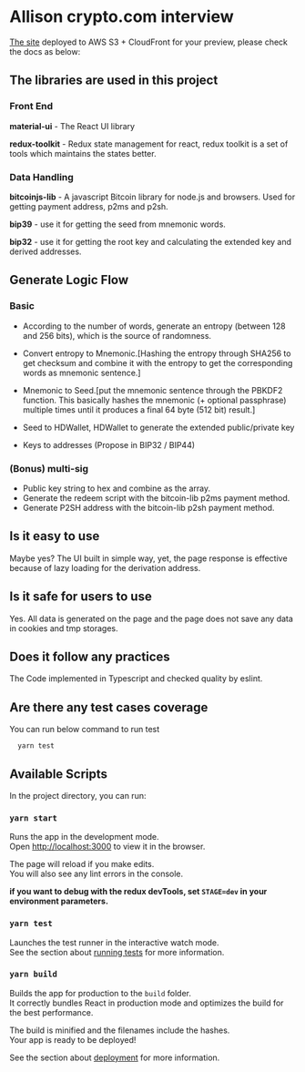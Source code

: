 # Allison crypto.com interview

[The site](https://d1322f715s35d8.cloudfront.net/index.html) deployed to AWS S3 + CloudFront for your preview, please check the docs as below:

## The libraries are used in this project
### Front End
**material-ui** - The React UI library

**redux-toolkit** - Redux state management for react, redux toolkit is a set of tools which maintains the states better.

### Data Handling
**bitcoinjs-lib** - A javascript Bitcoin library for node.js and browsers. Used for getting payment address, p2ms and p2sh.

**bip39** - use it for getting the seed from mnemonic words.

**bip32** - use it for getting the root key and calculating the extended key and derived addresses.

## Generate Logic Flow
### Basic
- According to the number of words, generate an entropy (between 128 and 256 bits), which is the source of randomness.

- Convert entropy to Mnemonic.[Hashing the entropy through SHA256 to get checksum and combine it with the entropy to get the corresponding words as mnemonic sentence.]

- Mnemonic to Seed.[put the mnemonic sentence through the PBKDF2 function. This basically hashes the mnemonic (+ optional passphrase) multiple times until it produces a final 64 byte (512 bit) result.]

- Seed to HDWallet, HDWallet to generate the extended public/private key

- Keys to addresses (Propose in BIP32 / BIP44)

### (Bonus) multi-sig
- Public key string to hex and combine as the array.
- Generate the redeem script with the bitcoin-lib p2ms payment method.
- Generate P2SH address with the bitcoin-lib p2sh payment method.

## Is it easy to use
Maybe yes?
The UI built in simple way, yet, the page response is effective because of lazy loading for the derivation address.

## Is it safe for users to use
Yes.
All data is generated on the page and the page does not save any data in cookies and tmp storages.

## Does it follow any practices
The Code implemented in Typescript and checked quality by eslint.

## Are there any test cases coverage
You can run below command to run test
```
  yarn test
```

## Available Scripts

In the project directory, you can run:

### `yarn start`

Runs the app in the development mode.\
Open [http://localhost:3000](http://localhost:3000) to view it in the browser.

The page will reload if you make edits.\
You will also see any lint errors in the console.

**if you want to debug with the redux devTools, set `STAGE=dev` in your environment parameters.**

### `yarn test`

Launches the test runner in the interactive watch mode.\
See the section about [running tests](https://facebook.github.io/create-react-app/docs/running-tests) for more information.

### `yarn build`

Builds the app for production to the `build` folder.\
It correctly bundles React in production mode and optimizes the build for the best performance.

The build is minified and the filenames include the hashes.\
Your app is ready to be deployed!

See the section about [deployment](https://facebook.github.io/create-react-app/docs/deployment) for more information.